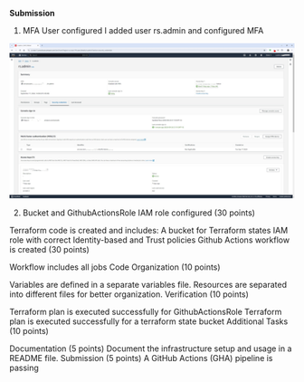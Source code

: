 **Submission**

1. MFA User configured 
I added user rs.admin and configured MFA

![alt text](https://github.com/medet-zh/medet-zh-rsschool-devops-course-tasks/blob/main/pictures/MFA%20User%20configured.jpg?raw=true)


2. Bucket and GithubActionsRole IAM role configured (30 points)

Terraform code is created and includes:
A bucket for Terraform states
IAM role with correct Identity-based and Trust policies
Github Actions workflow is created (30 points)

Workflow includes all jobs
Code Organization (10 points)

Variables are defined in a separate variables file.
Resources are separated into different files for better organization.
Verification (10 points)

Terraform plan is executed successfully for GithubActionsRole
Terraform plan is executed successfully for a terraform state bucket
Additional Tasks (10 points)

Documentation (5 points)
Document the infrastructure setup and usage in a README file.
Submission (5 points)
A GitHub Actions (GHA) pipeline is passing
